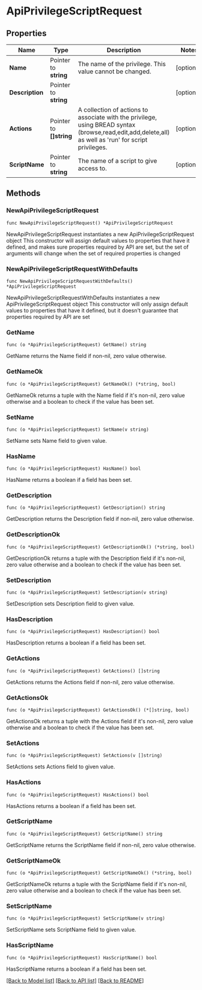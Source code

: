 # ApiPrivilegeScriptRequest

## Properties

Name | Type | Description | Notes
------------ | ------------- | ------------- | -------------
**Name** | Pointer to **string** | The name of the privilege.  This value cannot be changed. | [optional] 
**Description** | Pointer to **string** |  | [optional] 
**Actions** | Pointer to **[]string** | A collection of actions to associate with the privilege, using BREAD syntax (browse,read,edit,add,delete,all) as well as &#39;run&#39; for script privileges. | [optional] 
**ScriptName** | Pointer to **string** | The name of a script to give access to. | [optional] 

## Methods

### NewApiPrivilegeScriptRequest

`func NewApiPrivilegeScriptRequest() *ApiPrivilegeScriptRequest`

NewApiPrivilegeScriptRequest instantiates a new ApiPrivilegeScriptRequest object
This constructor will assign default values to properties that have it defined,
and makes sure properties required by API are set, but the set of arguments
will change when the set of required properties is changed

### NewApiPrivilegeScriptRequestWithDefaults

`func NewApiPrivilegeScriptRequestWithDefaults() *ApiPrivilegeScriptRequest`

NewApiPrivilegeScriptRequestWithDefaults instantiates a new ApiPrivilegeScriptRequest object
This constructor will only assign default values to properties that have it defined,
but it doesn't guarantee that properties required by API are set

### GetName

`func (o *ApiPrivilegeScriptRequest) GetName() string`

GetName returns the Name field if non-nil, zero value otherwise.

### GetNameOk

`func (o *ApiPrivilegeScriptRequest) GetNameOk() (*string, bool)`

GetNameOk returns a tuple with the Name field if it's non-nil, zero value otherwise
and a boolean to check if the value has been set.

### SetName

`func (o *ApiPrivilegeScriptRequest) SetName(v string)`

SetName sets Name field to given value.

### HasName

`func (o *ApiPrivilegeScriptRequest) HasName() bool`

HasName returns a boolean if a field has been set.

### GetDescription

`func (o *ApiPrivilegeScriptRequest) GetDescription() string`

GetDescription returns the Description field if non-nil, zero value otherwise.

### GetDescriptionOk

`func (o *ApiPrivilegeScriptRequest) GetDescriptionOk() (*string, bool)`

GetDescriptionOk returns a tuple with the Description field if it's non-nil, zero value otherwise
and a boolean to check if the value has been set.

### SetDescription

`func (o *ApiPrivilegeScriptRequest) SetDescription(v string)`

SetDescription sets Description field to given value.

### HasDescription

`func (o *ApiPrivilegeScriptRequest) HasDescription() bool`

HasDescription returns a boolean if a field has been set.

### GetActions

`func (o *ApiPrivilegeScriptRequest) GetActions() []string`

GetActions returns the Actions field if non-nil, zero value otherwise.

### GetActionsOk

`func (o *ApiPrivilegeScriptRequest) GetActionsOk() (*[]string, bool)`

GetActionsOk returns a tuple with the Actions field if it's non-nil, zero value otherwise
and a boolean to check if the value has been set.

### SetActions

`func (o *ApiPrivilegeScriptRequest) SetActions(v []string)`

SetActions sets Actions field to given value.

### HasActions

`func (o *ApiPrivilegeScriptRequest) HasActions() bool`

HasActions returns a boolean if a field has been set.

### GetScriptName

`func (o *ApiPrivilegeScriptRequest) GetScriptName() string`

GetScriptName returns the ScriptName field if non-nil, zero value otherwise.

### GetScriptNameOk

`func (o *ApiPrivilegeScriptRequest) GetScriptNameOk() (*string, bool)`

GetScriptNameOk returns a tuple with the ScriptName field if it's non-nil, zero value otherwise
and a boolean to check if the value has been set.

### SetScriptName

`func (o *ApiPrivilegeScriptRequest) SetScriptName(v string)`

SetScriptName sets ScriptName field to given value.

### HasScriptName

`func (o *ApiPrivilegeScriptRequest) HasScriptName() bool`

HasScriptName returns a boolean if a field has been set.


[[Back to Model list]](../README.md#documentation-for-models) [[Back to API list]](../README.md#documentation-for-api-endpoints) [[Back to README]](../README.md)


